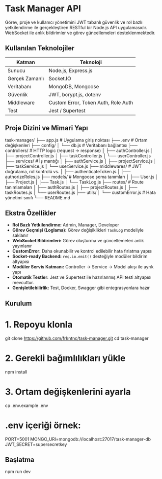 # Task Manager API
Görev, proje ve kullanıcı yönetimini JWT tabanlı güvenlik ve rol bazlı yetkilendirme ile gerçekleştiren RESTful bir Node.js API uygulamasıdır. WebSocket ile anlık bildirimler ve görev güncellemeleri desteklenmektedir.

## Kullanılan Teknolojiler

| Katman         | Teknoloji                                   |
|----------------|---------------------------------------------|
| Sunucu         | Node.js, Express.js                         |
| Gerçek Zamanlı | Socket.IO                                   |
| Veritabanı     | MongoDB, Mongoose                           |
| Güvenlik       | JWT, bcrypt.js, dotenv                      |
| Middleware     | Custom Error, Token Auth, Role Auth         |
| Test           | Jest / Supertest                            |

## Proje Dizini ve Mimari Yapı

task-manager/
├── app.js # Uygulama giriş noktası
├── .env # Ortam değişkenleri
├── config/
│ └── db.js # Veritabanı bağlantısı
├── controllers/ # HTTP logic (request → response)
│ ├── authController.js
│ ├── projectController.js
│ ├── taskController.js
│ └── userController.js
├── services/ # İş mantığı 
│ ├── authService.js
│ ├── projectService.js
│ ├── taskService.js
│ └── userService.js
├── middlewares/ # JWT doğrulama, rol kontrolü vs.
│ ├── authenticateToken.js
│ ├── authorizeRoles.js
├── models/ # Mongoose şema tanımları
│ ├── User.js
│ ├── Project.js
│ ├── Task.js
│ └── TaskLog.js
├── routes/ # Route tanımlamaları
│ ├── authRoutes.js
│ ├── projectRoutes.js
│ ├── taskRoutes.js
│ └── userRoutes.js
├── utils/
│ └── customError.js # Hata yönetimi sınıfı
└── README.md

## Ekstra Özellikler

- **Rol Bazlı Yetkilendirme:** Admin, Manager, Developer
- **Görev Geçmişi (Loglama):** Görev değişiklikleri `TaskLog` modeliyle saklanır
- **WebSocket Bildirimleri:** Görev oluşturma ve güncellemeleri anlık yayınlanır
- **CustomError:** Daha okunabilir ve kontrol edilebilir hata fırlatma yapısı
- **Socket-ready Backend:** `req.io.emit()` desteğiyle modüler bildirim altyapısı
- **Modüler Servis Katmanı:** Controller → Service → Model akışı ile ayrık yapı
- **Otomatik Testler:** Jest ve Supertest ile hazırlanmış API testi altyapısı mevcuttur.
- **Genişletilebilirlik:** Test, Docker, Swagger gibi entegrasyonlara hazır

## Kurulum

# 1. Repoyu klonla
git clone https://github.com/frkntnc/task-manager.git
cd task-manager

# 2. Gerekli bağımlılıkları yükle
npm install

# 3. Ortam değişkenlerini ayarla
cp .env.example .env

# .env içeriği örnek:
PORT=5001
MONGO_URI=mongodb://localhost:27017/task-manager-db
JWT_SECRET=supersecretkey

## Başlatma
npm run dev

